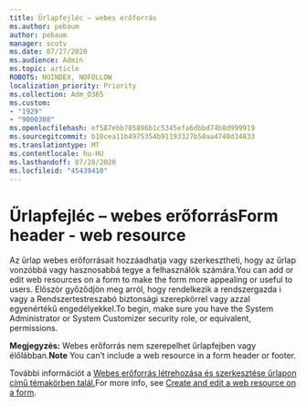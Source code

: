 ```yaml
---
title: Űrlapfejléc – webes erőforrás
ms.author: pebaum
author: pebaum
manager: scotv
ms.date: 07/27/2020
ms.audience: Admin
ms.topic: article
ROBOTS: NOINDEX, NOFOLLOW
localization_priority: Priority
ms.collection: Adm_O365
ms.custom:
- "1929"
- "9000308"
ms.openlocfilehash: ef587ebb785896b1c5345efa6dbbd74b8d999919
ms.sourcegitcommit: b10cea11b4975354b91193327b58aa4740d34833
ms.translationtype: MT
ms.contentlocale: hu-HU
ms.lasthandoff: 07/28/2020
ms.locfileid: "45439410"
---
```

# <a name="form-header---web-resource"></a><span data-ttu-id="6cd77-102">Űrlapfejléc – webes erőforrás</span><span class="sxs-lookup"><span data-stu-id="6cd77-102">Form header - web resource</span></span>

<span data-ttu-id="6cd77-103">Az űrlap webes erőforrásait hozzáadhatja vagy szerkesztheti, hogy az űrlap vonzóbbá vagy hasznosabbá tegye a felhasználók számára.</span><span class="sxs-lookup"><span data-stu-id="6cd77-103">You can add or edit web resources on a form to make the form more appealing or useful to users.</span></span> <span data-ttu-id="6cd77-104">Először győződjön meg arról, hogy rendelkezik a rendszergazda i vagy a Rendszertestreszabó biztonsági szerepkörrel vagy azzal egyenértékű engedélyekkel.</span><span class="sxs-lookup"><span data-stu-id="6cd77-104">To begin, make sure you have the System Administrator or System Customizer security role, or equivalent, permissions.</span></span>  

<span data-ttu-id="6cd77-105">**Megjegyzés:** Webes erőforrás nem szerepelhet űrlapfejben vagy élőlábban.</span><span class="sxs-lookup"><span data-stu-id="6cd77-105">**Note** You can’t include a web resource in a form header or footer.</span></span>

<span data-ttu-id="6cd77-106">További információt a [Webes erőforrás létrehozása és szerkesztése űrlapon című témakörben talál.](https://docs.microsoft.com/dynamics365/customer-engagement/customize/create-edit-web-resources#create-and-edit-a-web-resource-on-a-form)</span><span class="sxs-lookup"><span data-stu-id="6cd77-106">For more info, see [Create and edit a web resource on a form](https://docs.microsoft.com/dynamics365/customer-engagement/customize/create-edit-web-resources#create-and-edit-a-web-resource-on-a-form).</span></span>